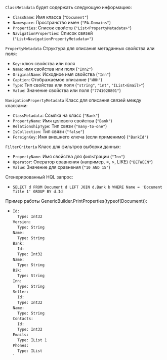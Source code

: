 `ClassMetadata` будет содержать следующую информацию:
- `ClassName`: Имя класса (`"Document"`)
- `Namespace`: Пространство имен (`"PA.Domains"`)
- `Properties`: Список свойств (`"List<PropertyMetadata>"`)
- `NavigationProperties`: Список связей (`"List<NavigationPropertyMetadata>"`)

`PropertyMetadata` Структура для описания метаданных свойства или поля:
- `Key`: ключ свойства или поля
- `Name`: имя свойства или поля (`"Inn2"`)
- `OriginalName`: Исходное имя свойства (`"Inn"`)
- `Caption`: Отображаемое описание (`"ИНН"`)
- `Type`: Тип свойства или поля  (`"string"`, `"int"`, `"IList<Email>"`)
- `Value`: Значение свойства или поля (`"7741028801"`)


`NavigationPropertyMetadata` Класс для описания связей между классами:
- `ClassMetadata`: Ссылка на класс (`"Bank"`)
- `PropertyName`: Имя целевого свойства (`"Bank"`)
- `RelationshipType`: Тип связи (`"many-to-one"`)
- `IsCollection`: Тип связи (`"false"`)
- `ForeignKey`: Имя внешнего ключа (если применимо) (`"BankId"`)


`FilterCriteria` Класс для фильтров выборки данных:
- `PropertyName`: Имя свойства для фильтрации (`"Inn"`)
- `Operator`: Оператор сравнения (например, =, >, LIKE) (`"BETWEEN"`)
- `Value`: Значение для сравнения (`"10 AND 15"`)


Сгенерированный HQL запрос:
- `SELECT d
  FROM Document d
  LEFT JOIN d.Bank b
  WHERE
  Name = 'Document Title 1'
  GROUP BY d.Id`

Пример работы GenericBuilder.PrintProperties(typeof(Document)):
- `Id: `<br>`  
  Type: Int32 `<br>`
  Version: `<br>`  
  Type: String `<br>`
  Name: `<br>`  
  Type: String `<br>`
  Bank: `<br>`  
  Id: `<br>`  
  Type: Int32 `<br>`
  Name: `<br>`  
  Type: String `<br>`
  Bik: `<br>`  
  Type: String `<br>`
  Inn: `<br>`  
  Type: String `<br>`
  Seller: `<br>`  
  Id: `<br>`  
  Type: Int32 `<br>`
  Name: `<br>`  
  Type: String `<br>`
  Contacts: `<br>`  
  Id: `<br>`  
  Type: Int32 `<br>`
  Emails: `<br>`  
  Type: IList 1 `<br>`
  Phones: `<br>`  
  Type: IList `<br>`




